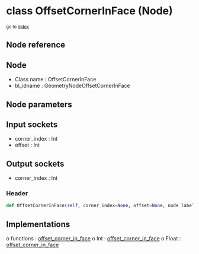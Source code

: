 # class OffsetCornerInFace (Node)

<sub>go to [index](/docs/index.md)</sub>

## Node reference

Node
----
 - Class name : OffsetCornerInFace
 - bl_idname : GeometryNodeOffsetCornerInFace

Node parameters
---------------

Input sockets
-------------
 - corner_index : Int
 - offset : Int

Output sockets
--------------
 - corner_index : Int

### Header

``` python
def OffsetCornerInFace(self, corner_index=None, offset=None, node_label=None, node_color=None):
```

## Implementations

o functions : [offset_corner_in_face](#offset_corner_in_face)
o Int : [offset_corner_in_face](#offset_corner_in_face) 
o Float : [offset_corner_in_face](#offset_corner_in_face) 

